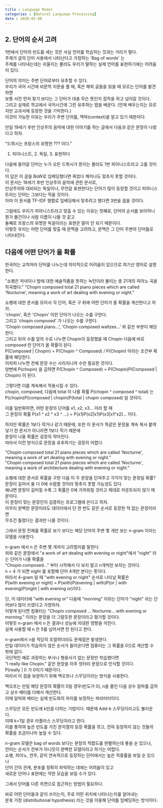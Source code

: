 ```yaml
---
title : Language Model
categories : [Natural Language Processing]
date : 2020-02-08
---
```


## 2. 단어의 순서 고려

1번에서 단어의 빈도를 세는 것은 사실 언어를 학습하는 것과는 거리가 멀다.  
주제가 글의 단어 사용에서 나타난다고 가정하는 'Bag of words' 는  
주제를 나타내는데는 쉬울지는 몰라도 우리가 말하는 실제 언어를 표현하기에는 어려움이 있다.  

단어의 의미는 주변 단어로부터 유추할 수 있다.  
우리가 국어 시간에 비문학 지문을 풀 때, 혹은 해외 글들을 읽을 때 모르는 단어를 발견하면  
보통 사전 먼저 찾기 보다는 그 단어가 대충 무슨 뜻인지 짐작을 하고 넘어갈 것이다.  
그리고 실제로 학교에서 국어시간에 그런 유추하는 법을 배운다. (언제 배우는지는 모르지만 교과서에 등장한 것을 기억한다.)  
이것이 가능한 이유는 우리가 주변 단어를, 맥락(context)을 알고 있기 때문이다.  

만일 19세기 후반 인상주의 음악에 대한 이야기를 하는 글에서 다음과 같은 문장이 나왔다고 하자.  

"드뷔시는 프랑스의 유명한 ??? 이다."  
1. 피아니스트, 2. 독일, 3. 표현하다  

다음에 들어갈 단어는 누가 오든 드뷔시가 뭔지는 몰라도 1번 피아니스트라고 고를 것이다.  
이 답은 이 글을 BoW로 임베딩했다면 죽었다 깨어나도 맞추지 못할 것이다.  
이 문서는 19세기 후반 인상주의 음악에 관한 문서로,  
인상주의와 대비되는 독일이나, 무언갈 표현한다는 단어가 많이 등장할 것이고 피아니스트라는 단어는 그보다는 적을 것이다.  
아마 이 문서를 TF-IDF 행렬로 임베딩해서 맞추려고 했다면 3번을 꼽을 것이다.  

그럼에도 우리가 피아니스트라고 맞출 수 있는 이유는 첫째로, 단어의 순서를 보아하니 뭔가 물건이나 사람 이름이 나올 것 같고  
둘째로 프랑스의 유명한 독일이라는 표현은 말이 안 되기 때문이다.  
이렇듯 우리는 어떤 단어를 맞출 때 문맥을 고려하고, 문맥은 그 단어 주변의 단어들로 나타내진다.  

## 다음에 어떤 단어가 올 확률

한국어는 교착어라 단어를 나누는데 의미적으로 어려움이 있으므로 여기선 영어로 설명한다.  

"쇼팽은 저녁이나 밤에 대한 예술작품을 뜻하는 녹턴이라 불리는 총 21개의 피아노 곡을 작곡했다."
"Chopin composed total 21 piano pieces which are called 'Nocturne', meaning a work of art dealing with evening or night."  

쇼팽에 대한 문서를 모아서 각 단어, 혹은 구 뒤에 어떤 단어가 올 확률을 계산한다고 하자.  
'chopin', 혹은 'Chopin' 이란 단어가 나오는 수를 구한다.  
그리고 'chopin composed' 가 나오는 수를 구한다.  
'Chopin composed piano...', 'Chopin composed waltzes...' 와 같은 부분이 해당한다.  
그리고 뒤의 수를 앞의 수로 나누면 Chopin이 등장했을 때 Chopin 다음에 바로 composed 란 단어가 올 확률이 된다.  
P(Composed | Chopin) = P(Chopin ^ Composed) / P(Chopin)   이라는 조건부 확률에 해당한다.  
어차피 나누면 전체 문장 수는 사라지니까 수만 필요한 것이다.  
양변에 P(chopin) 을 곱하면 P(Chopin ^ Composed) = P(Chopin)P(Composed | Chopin) 이 된다.   

그렇다면 이를 계속해서 적용시킬 수 있다.  
chopin, composed, 다음에 total 이 나올 확률 P(chopin ^ composed ^ total) 는  
P(chopin)P(composed | chopin)P(total | chopin composed) 일 것이다.  

이를 일반화하면, 어떤 문장의 단어를 x1, x2, x3... 이라 할 때  
그 문장의 확률 P(x1 ^ x2 ^ x3 ^ ...) = P(x1)P(x2|x1)P(x3|x1^x2)... 이다.  

하지만 확률은 1보다 작거나 같기 때문에, 또한 이 문서가 똑같은 문장을 계속 복사 붙여넣기 한 문서가 아니라면 1보다 작기 때문에  
문장이 나올 확률은 굉장히 작아진다.  
따라서 이런 방식으로 문장을 유추하기는 굉장히 어렵다.  

"Chopin composed total 21 piano pieces which are called 'Nocturne', meaning a work of art dealing with evening or night."  
"Chopin composed total 21 piano pieces which are called 'Nocturne', meaning a work of architecture dealing with evening or night."  

쇼팽에 대한 문서로 확률을 구한 다음 이 두 문장을 던져주고 각각이 맞는 문장일 확률?  
문장이 길어서 둘 다 0에 수렴할 것이라 맞추지 못할 가능성도 있다.  
왜냐면 문장이 길어질 수록 그 확률은 0에 가까워질 것이고 제대로 카운트되지 않기 때문이다.  
이 문장이 맞는 문장인지 검증하는 프로그램에 쓴다고 하자.  
아무리 완벽한 문장이라도 데이터에서 단 한 번도 같은 순서로 등장한 적 없는 문장이라면  
무조건 틀렸다는 결과만 나올 것이다.  

그래서 문장 전체를 확률로 보기 보다는 해당 단어의 주변 몇 개만 보는 n-gram 이라는 모델을 사용한다.  

n-gram 에서 n 은 주변 몇 개까지 고려할지를 말한다.  
위와 같은 문장에서 "a work of art dealing with evening or night"에서 "night" 라는 단어가 나올 확률을  
"Chopin composed..." 부터 시작해서 다 보지 말고 n개씩만 보자는 것이다.  
n = 4 가 되면 night 를 포함해 단어 4개만 본다는 뜻이다.  
따라서 4-gram 일 때 "with evening or night" 순서로 나타날 확률은  
P(with evening or night) = P(with)P(evening | with)P(or | with evening)P(night | with evening or)이다.  

단, 이 데이터에 "with evening or" 다음에 "morning" 이라는 단어가 "night" 라는 단어보다 많이 쓰였다고 가정하자.  
이렇게 된다면 컴퓨터는 "Chopin composed ... Nocturne... with evening or morning." 이라는 문장을 더 그럴듯한 문장이라고 평가할 것이다.  
이렇듯 n-gram 에서 n 은 결과나 성능에 지대한 영향을 끼친다.  
실제 사용할 때 n 은 5를 넘어서면 안 된다고 한다.  

n-gram에서 n을 적당히 조절하더라도 문제점은 발생한다.  
만일 데이터가 학습하지 않은 순서가 들어온다면 컴퓨터는 그 확률을 0으로 계산할 수 밖에 없다.  
극단적인 예로 과장하는 부사나 형용사가 없는 문장만 학습했다면  
"I really like Chopin." 같은 문장을 아주 엉터리 문장으로 인식할 것이다.  
P(really | I) 가 0이기 때문이다.  
따라서 이 점을 보완하기 위해 백오프나 스무딩이라는 방식을 사용한다.  

백오프는 만일 해당 문장의 확률이 0일 경우(빈도가 0), n을 줄인 다음 상수 알파를 곱하고 상수 베타를 더해서 계산한다.  
이때 알파와 베타는 실제 빈도와의 차이를 보정하는 파라미터이다.  

스무딩은 모든 빈도에 k만큼 더하는 기법이다. 때문에 Add-k 스무딩이라고도 불리운다.  
이때 k=1일 경우 라플라스 스무딩이라고 한다.  
이를 통하여 높은 빈도를 가진 문자열의 등장 확률을 깎고, 전혀 등장하지 않는 것들의 확률을 조금이나마 높일 수 있다.  

n-gram 모델은 bag of words 보다는 문장의 적합도를 판별하는데 좋을 순 있으나,  
언어는 순서가 전부가 아니듯이 완벽한 모델이라고 하기는 어렵다.  
쇼팽, 피아노, 연주, 같이 연속적으로 등장하는 단어에서는 높은 적중률을 보일 순 있으나  
단어 간의 관계, 분포를 정확히 파악하는 데에는 어려움이 있고  
새로운 단어나 표현에는 약한 모습을 보일 수가 있다.  

그래서 단어를 다른 측면으로 접근하는 방법이 필요하다.  

바로 어떤 단어들과 같이 쓰이는지, 주로 어떤 위치에 나타나는지를 알아내는  
분포 가정 (distributional hypothesis) 라는 것을 이용해 단어를 임베딩하는 방식이다.  
